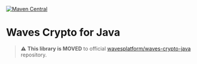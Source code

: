 [![Maven Central](https://img.shields.io/maven-central/v/im.mak/waves-crypto-java.svg?label=Maven%20Central)](https://search.maven.org/artifact/im.mak/waves-crypto-java)

# Waves Crypto for Java

> :warning: **This library is MOVED** to official [wavesplatform/waves-crypto-java](https://github.com/wavesplatform/waves-crypto-java) repository.
